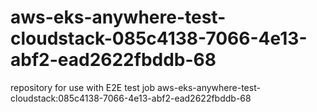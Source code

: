 # aws-eks-anywhere-test-cloudstack-085c4138-7066-4e13-abf2-ead2622fbddb-68
repository for use with E2E test job aws-eks-anywhere-test-cloudstack:085c4138-7066-4e13-abf2-ead2622fbddb-68
